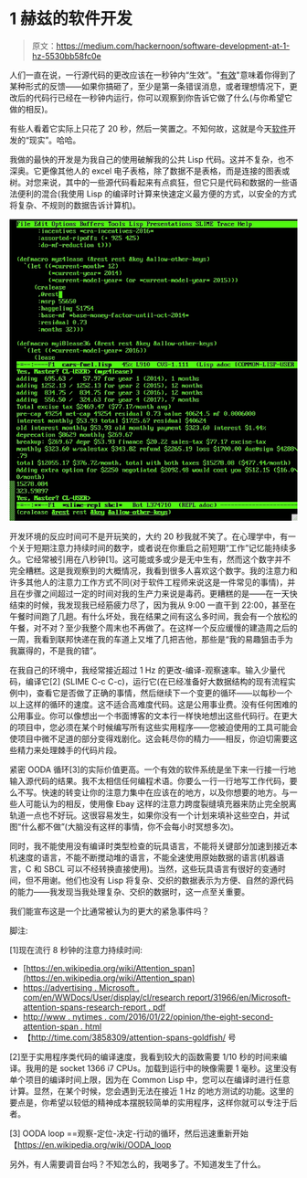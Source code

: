 # 1 赫兹的软件开发

> 原文：<https://medium.com/hackernoon/software-development-at-1-hz-5530bb58fc0e>

人们一直在说，一行源代码的更改应该在一秒钟内“生效”。"[有效](https://hackernoon.com/tagged/effective)"意味着你得到了某种形式的反馈——如果你搞砸了，至少是第一条错误消息，或者理想情况下，更改后的代码行已经在一秒钟内运行，你可以观察到你告诉它做了什么(与你希望它做的相反)。

有些人看着它实际上只花了 20 秒，然后一笑置之。不知何故，这就是今天[软件](https://hackernoon.com/tagged/software)开发的“现实”。哈哈。

我做的最快的开发是为我自己的使用破解我的公共 Lisp 代码。这并不复杂，也不深奥。它更像其他人的 excel 电子表格，除了数据不是表格，而是连接的图表或树。对您来说，其中的一些源代码看起来有点疯狂，但它只是代码和数据的一些语法便利的混合(我使用 Lisp 的编译时计算来快速定义最方便的方式，以安全的方式将复杂、不规则的数据告诉计算机)。

![](img/0015ef357c370bb98cf69fc19d741ba1.png)

开发环境的反应时间可不是开玩笑的，大约 20 秒我就不笑了。在心理学中，有一个关于短期注意力持续时间的数字，或者说在你重启之前短期“工作”记忆能持续多久。它经常被引用在八秒钟[1]。这可能或多或少是无中生有，然而这个数字并不完全糟糕。这是我观察到的大概情况，我看到很多人喜欢这个数字。我的注意力和许多其他人的注意力工作方式不同(对于软件工程师来说这是一件常见的事情)，并且在步骤之间超过一定的时间对我的生产力来说是毒药。更糟糕的是——在一天快结束的时候，我发现我已经筋疲力尽了，因为我从 9:00 一直干到 22:00，甚至在午餐时间跑了几趟。有什么坏处，我在结果之间有这么多时间，我会有一个放松的午餐，对不对？至少我整个周末也不再做了。在这样一个反应缓慢的建造周之后的一周，我看到联邦快递在我的车道上又堆了几把吉他，那些是“我的易趣狙击手为我赢得的，不是我的错”。

在我自己的环境中，我经常接近超过 1 Hz 的更改-编译-观察速率。输入少量代码，编译它[2] (SLIME C-c C-c)，运行它(在已经准备好大数据结构的现有流程实例中)，查看它是否做了正确的事情，然后继续下一个变更的循环——以每秒一个以上这样的循环的速度。这不适合高难度代码。这是公用事业费。没有任何困难的公用事业。你可以像想出一个书面博客的文本行一样快地想出这些代码行。在更大的项目中，您必须在某个时候编写所有这些实用程序——您被迫使用的工具可能会使项目中微不足道的部分变得戏剧化。这会耗尽你的精力——相反，你迫切需要这些精力来处理棘手的代码片段。

紧密 OODA 循环[3]的实际价值更高。一个有效的软件系统是坐下来一行接一行地输入源代码的结果。我不太相信任何编程术语。你要么一行一行地写工作代码，要么不写。快速的转变让你的注意力集中在应该在的地方，以及你想要的地方。与一些人可能认为的相反，使用像 Ebay 这样的注意力跨度裂缝填充器来防止完全脱离轨道一点也不好玩。这很容易发生，如果你没有一个计划来填补这些空白，并试图“什么都不做”(大脑没有这样的事情，你不会每小时冥想多次)。

同时，我不能使用没有编译时类型检查的玩具语言，不能将关键部分加速到接近本机速度的语言，不能不断搅动堆的语言，不能全速使用原始数据的语言(机器语言，C 和 SBCL 可以不经转换直接使用)。当然，这些玩具语言有很好的变通时间，但不用谢。他们也没有 Lisp 将复杂、交织的数据表示为方便、自然的源代码的能力——我发现当我处理复杂、交织的数据时，这一点至关重要。

我们能宣布这是一个比通常被认为的更大的紧急事件吗？

脚注:

[1]现在流行 8 秒钟的注意力持续时间:

*   [https://en.wikipedia.org/wiki/Attention_span](https://en.wikipedia.org/wiki/Attention_span)
*   [https://advertising . Microsoft . com/en/WWDocs/User/display/cl/research report/31966/en/Microsoft-attention-spans-research-report . pdf](https://advertising.microsoft.com/en/WWDocs/User/display/cl/researchreport/31966/en/microsoft-attention-spans-research-report.pdf)
*   [http://www . nytimes . com/2016/01/22/opinion/the-eight-second-attention-span . html](http://www.nytimes.com/2016/01/22/opinion/the-eight-second-attention-span.html)
*   【http://time.com/3858309/attention-spans-goldfish/ 号

[2]至于实用程序类代码的编译速度，我看到较大的函数需要 1/10 秒的时间来编译。我用的是 socket 1366 i7 CPUs。加载到运行中的映像需要 1 毫秒。这里没有单个项目的编译时间上限，因为在 Common Lisp 中，您可以在编译时进行任意计算。显然，在某个时候，您会遇到无法在接近 1 Hz 的地方测试的功能。这里的要点是，你希望以较低的精神成本摆脱较简单的实用程序，这样你就可以专注于后者。

[3] OODA loop ==观察-定位-决定-行动的循环，然后迅速重新开始【https://en.wikipedia.org/wiki/OODA_loop

另外，有人需要调音台吗？不知怎么的，我喝多了。不知道发生了什么。